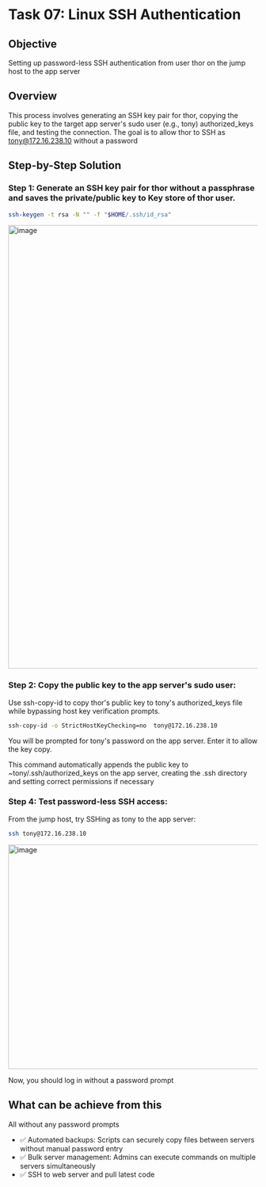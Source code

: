 # Task 07: Linux SSH Authentication

## Objective

Setting up password-less SSH authentication from user thor on the jump host to the app server 

## Overview

This process involves generating an SSH key pair for thor, copying the public key to the target app server's sudo user (e.g., tony) authorized_keys file, and testing the connection. The goal is to allow thor to SSH as tony@172.16.238.10 without a password

## Step-by-Step Solution


### Step 1: Generate an SSH key pair for thor without a passphrase and saves the private/public key to Key store of thor user.


```bash
ssh-keygen -t rsa -N "" -f "$HOME/.ssh/id_rsa"
```

<img width="1231" height="895" alt="image" src="https://github.com/user-attachments/assets/8e74e7da-6eba-478f-ab8b-73dfe4f48e2d" />


### Step 2: Copy the public key to the app server's sudo user:

Use ssh-copy-id to copy thor's public key to tony's authorized_keys file while bypassing host key verification prompts. 

```bash
ssh-copy-id -o StrictHostKeyChecking=no  tony@172.16.238.10
```

You will be prompted for tony's password on the app server. Enter it to allow the key copy.

This command automatically appends the public key to ~tony/.ssh/authorized_keys on the app server, creating the .ssh directory and setting correct permissions if necessary

### Step 4: Test password-less SSH access:
From the jump host, try SSHing as tony to the app server:

```bash
ssh tony@172.16.238.10
```

<img width="1532" height="453" alt="image" src="https://github.com/user-attachments/assets/0be84a3b-2657-4394-886d-a63d1a4cbe68" />


Now, you should log in without a password prompt

## What can be achieve from this 

All without any password prompts 

- ✅ Automated backups: Scripts can securely copy files between servers without manual password entry
- ✅ Bulk server management: Admins can execute commands on multiple servers simultaneously
- ✅ SSH to web server and pull latest code
